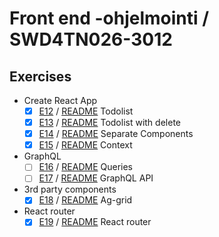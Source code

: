 # Front end -ohjelmointi / SWD4TN026-3012

## Exercises

- Create React App
  - [x] [E12](/todo) / [README](/todo/README.md) Todolist
  - [x] [E13](/todo2) / [README](/todo2/README.md) Todolist with delete
  - [x] [E14](/todo3) / [README](/todo3/README.md) Separate Components
  - [x] [E15](/buttontheme) / [README](/buttontheme/README.md) Context
- GraphQL
  - [ ] [E16](/) / [README](/) Queries
  - [ ] [E17](/) / [README](/) GraphQL API
- 3rd party components
  - [x] [E18](/todo4) / [README](/todo4/README.md) Ag-grid
- React router
  - [x] [E19](/router) / [README](/router/README.md) React router
